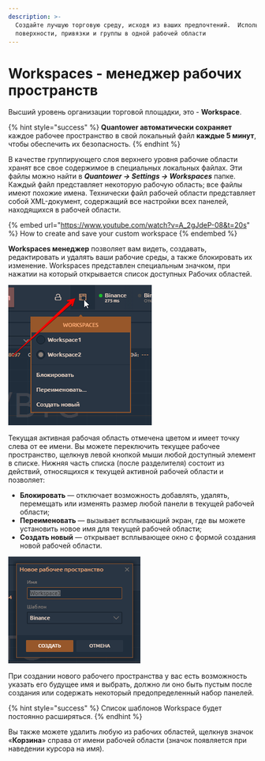 ```yaml
---
description: >-
  Создайте лучшую торговую среду, исходя из ваших предпочтений.  Используйте
  поверхности, привязки и группы в одной рабочей области
---
```


# Workspaces - менеджер рабочих пространств

Высший уровень организации торговой площадки, это - **Workspace**.&#x20;

{% hint style="success" %}
**Quantower автоматически сохраняет** каждое рабочее пространство в свой локальный файл **каждые 5 минут**, чтобы обеспечить их безопасность.
{% endhint %}

В качестве группирующего слоя верхнего уровня рабочие области хранят все свое содержимое в специальных локальных файлах. Эти файлы можно найти в _**Quantower -> Settings -> Workspaces**_ папке. Каждый файл представляет некоторую рабочую область; все файлы имеют похожие имена. Технически файл рабочей области представляет собой XML-документ, содержащий все настройки всех панелей, находящихся в рабочей области.

{% embed url="https://www.youtube.com/watch?v=A_2gJdeP-08&t=20s" %}
How to create and save your custom workspace
{% endembed %}

**Workspaces менеджер** позволяет вам видеть, создавать, редактировать и удалять ваши рабочие среды, а также блокировать их изменение. Workspaces представлен специальным значком, при нажатии на который открывается список доступных Рабочих областей.

![](../.gitbook/assets/vorkspeis.png)

Текущая активная рабочая область отмечена цветом и имеет точку слева от ее имени. Вы можете переключить текущее рабочее пространство, щелкнув левой кнопкой мыши любой доступный элемент в списке. Нижняя часть списка (после разделителя) состоит из действий, относящихся к текущей активной рабочей области и позволяет:

* **Блокировать** — отключает возможность добавлять, удалять, перемещать или изменять размер любой панели в текущей рабочей области;
* **Переименовать** — вызывает всплывающий экран, где вы можете установить новое имя для текущей рабочей области;
* **Создать новый** — открывает всплывающее окно с формой создания новой рабочей области.

![](<../.gitbook/assets/novoe-rabochee-prostranstvo (1).png>)

При создании нового рабочего пространства у вас есть возможность указать его будущее имя и выбрать, должно ли оно быть пустым после создания или содержать некоторый предопределенный набор панелей.

{% hint style="success" %}
Список шаблонов Workspace будет постоянно расширяться.
{% endhint %}

Вы также можете удалить любую из рабочих областей, щелкнув значок «**Корзина**» справа от имени рабочей области (значок появляется при наведении курсора на имя).
